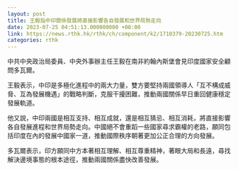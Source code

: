 ```yaml
---
layout: post
title: 王毅指中印關係發展將直接影響各自發展和世界局勢走向
date: 2023-07-25 04:51:13.000000000 +08:00
link: https://news.rthk.hk/rthk/ch/component/k2/1710379-20230725.htm
categories: rthk
---
```


中共中央政治局委員、中央外事辦主任王毅在南非約翰內斯堡會見印度國家安全顧問多瓦爾。

王毅表示，中印是多極化進程中的兩大力量，雙方要堅持兩國領導人「互不構成威脅、互為發展機遇」的戰略判斷，克服干擾困難，推動兩國關係早日重回健康穩定發展軌道。

他又說，中印兩國是相互支持、相互成就，還是相互猜忌、相互消耗，將直接影響各自發展進程和世界局勢走向。中國絕不會重蹈一些國家尋求霸權的老路，願同包括印度在內的發展中國家一道，推動國際秩序朝著更加公正合理的方向發展。

多瓦爾表示，印方願同中方本著相互理解、相互尊重精神，著眼大局和長遠，尋找解決邊境事態的根本途徑，推動兩國關係盡快改善發展。
